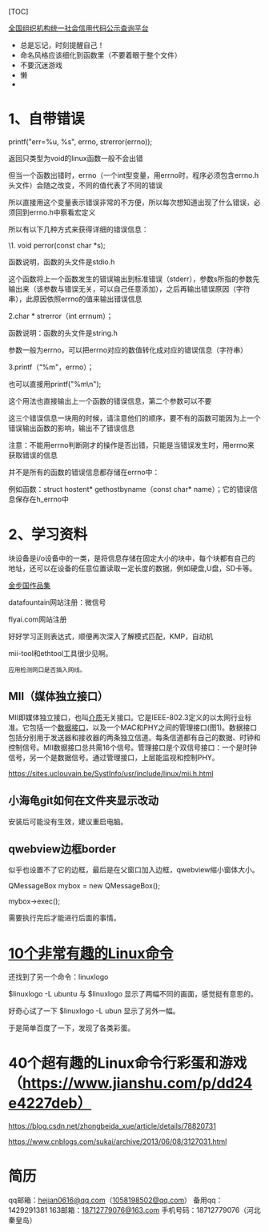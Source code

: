 [TOC]

[全国组织机构统一社会信用代码公示查询平台](https://www.cods.org.cn/)


- 总是忘记，时刻提醒自己！
- 命名风格应该细化到函数里（不要着眼于整个文件）
- 不要沉迷游戏
- 懒
- 

# 1、自带错误

printf("err=%u, %s", errno, strerror(errno));

返回只类型为void的linux函数一般不会出错

但当一个函数出错时，errno（一个int型变量，用errno时，程序必须包含errno.h头文件）会随之改变，不同的值代表了不同的错误

所以直接用这个变量表示错误非常的不方便，所以每次想知道出现了什么错误，必须回到errno.h中察看宏定义

所以有以下几种方式来获得详细的错误信息：

\1. void perror(const char *s);

函数说明，函数的头文件是stdio.h

这个函数将上一个函数发生的错误输出到标准错误（stderr），参数s所指的参数先输出来（该参数与错误无关，可以自己任意添加），之后再输出错误原因（字符串），此原因依照errno的值来输出错误信息

2.char * strerror（int errnum）；

函数说明：函数的头文件是string.h

参数一般为errno，可以把errno对应的数值转化成对应的错误信息（字符串）

3.printf（“%m"，errno）；

也可以直接用printf("%m\n");

这个用法也直接输出上一个函数的错误信息，第二个参数可以不要


这三个错误信息一块用的时候，请注意他们的顺序，要不有的函数可能因为上一个错误输出函数的影响，输出不了错误信息

 

注意：不能用errno判断刚才的操作是否出错，只能是当错误发生时，用errno来获取错误的信息

并不是所有的函数的错误信息都存储在errno中：

例如函数：struct hostent* gethostbyname（const char* name）；它的错误信息保存在h_errno中

# 2、学习资料

块设备是i/o设备中的一类，是将信息存储在固定大小的块中，每个块都有自己的地址，还可以在设备的任意位置读取一定长度的数据，例如硬盘,U盘，SD卡等。

[金步国作品集](http://www.jinbuguo.com/)





datafountain网站注册：微信号

flyai.com网站注册

好好学习正则表达式，顺便再次深入了解模式匹配，KMP，自动机



mii-tool和ethtool工具很少见啊。

```
应用检测网口是否插入网线。
```

## MII（媒体独立接口）

MII即媒体独立接口，也叫[介质](https://baike.baidu.com/item/介质/5419484)无关接口。它是IEEE-802.3定义的以太网行业标准。它包括一个[数据接口](https://baike.baidu.com/item/数据接口/6659495)，以及一个MAC和PHY之间的管理接口(图1)。数据接口包括分别用于发送器和接收器的两条独立信道。每条信道都有自己的数据、时钟和控制信号。MII数据接口总共需16个信号。管理接口是个双信号接口：一个是时钟信号，另一个是数据信号。通过管理接口，上层能监视和控制PHY。

https://sites.uclouvain.be/SystInfo/usr/include/linux/mii.h.html

## 小海龟git如何在文件夹显示改动

安装后可能没有生效，建议重启电脑。

## qwebview边框border

似乎也设置不了它的边框，最后是在父窗口加入边框，qwebview缩小窗体大小。

QMessageBox mybox = new QMessageBox();

mybox->exec();

需要执行完后才能进行后面的事情。



# [10个非常有趣的Linux命令](https://www.cnblogs.com/1394htw/p/6358737.html)

还找到了另一个命令：linuxlogo

$linuxlogo -L ubuntu  与  $linuxlogo 显示了两幅不同的画面，感觉挺有意思的。

好奇心试了一下 $linuxlogo -L ubun 显示了另外一幅。

于是简单百度了一下，发现了各类彩蛋。

# 40个超有趣的Linux命令行彩蛋和游戏（https://www.jianshu.com/p/dd24e4227deb）

https://blog.csdn.net/zhongbeida_xue/article/details/78820731

https://www.cnblogs.com/sukai/archive/2013/06/08/3127031.html







# 简历
qq邮箱：hejian0616@qq.com（1058198502@qq.com）
备用qq：1429291381
163邮箱：18712779076@163.com
手机号码：18712779076（河北秦皇岛）


















